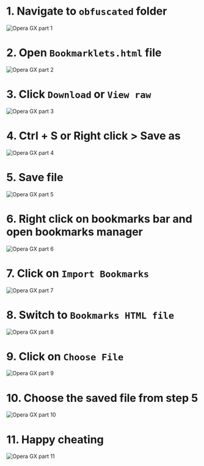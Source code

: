 # 1. Navigate to `obfuscated` folder
![Opera GX part 1](/tutorial/operagx/part%20(1).png)
# 2. Open `Bookmarklets.html` file
![Opera GX part 2](/tutorial/operagx/part%20(2).png)
# 3. Click `Download` or `View raw`
![Opera GX part 3](/tutorial/operagx/part%20(3).png)
# 4. Ctrl + S or Right click > Save as
![Opera GX part 4](/tutorial/operagx/part%20(4).png)
# 5. Save file
![Opera GX part 5](/tutorial/operagx/part%20(5).png)
# 6. Right click on bookmarks bar and open bookmarks manager
![Opera GX part 6](/tutorial/operagx/part%20(6).png)
# 7. Click on `Import Bookmarks`
![Opera GX part 7](/tutorial/operagx/part%20(7).png)
# 8. Switch to `Bookmarks HTML file`
![Opera GX part 8](/tutorial/operagx/part%20(8).png)
# 9. Click on `Choose File`
![Opera GX part 9](/tutorial/operagx/part%20(9).png)
# 10. Choose the saved file from step 5
![Opera GX part 10](/tutorial/operagx/part%20(10).png)
# 11. Happy cheating
![Opera GX part 11](/tutorial/operagx/part%20(11).png)